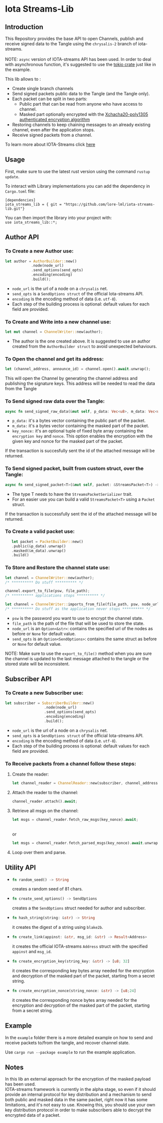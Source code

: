# Iota Streams-Lib

## Introduction
This Repository provides the base API to open Channels, publish and receive signed data to the Tangle using the `chrysalis-2` branch of iota-streams.
<br><br>
NOTE: `async` version of IOTA-streams API has been used. In order to deal with asynchronous function, 
it's suggested to use the [tokio crate](https://docs.rs/tokio/1.5.0/tokio/) just like in the example.

This lib allows to :
* Create single branch channels
* Send signed packets public data to the Tangle (and the Tangle only).
* Each packet can be split in two parts:
   * Public part that can be read from anyone who have access to channel.
   * Masked part optionally encrypted with the [Xchacha20-poly1305 authenticated encryption algorithm](https://tools.ietf.org/html/draft-arciszewski-xchacha-03)
* Restoring channels to keep chaining messages to an already existing channel, even after the application stops.
* Receive signed packets from a channel.

To learn more about IOTA-Streams click [here](https://docs.iota.org/docs/iota-streams/1.1/overview)


## Usage
First, make sure to use the latest rust version using the command `rustup update`.

To interact with Library implementations you can add the dependency in `Cargo.toml` file:
```
[dependencies]
iota_streams_lib = { git = "https://github.com/lore-lml/iota-streams-lib.git"}
```

You can then import the library into your project with:  
`use iota_streams_lib::*;`

## Author API
### To Create a new Author use:

```rust
let author = AuthorBuilder::new()
            .node(node_url)
            .send_options(send_opts)
            .encoding(encoding)
            .build();
```

* `node_url` is the url of a node on a `chrysalis` net.
* `send_opts` is a `SendOptions struct` of the official Iota-streams API.
* `encoding` is the encoding method of data (i.e. `utf-8`).
* Each step of the building process is optional: default values for each field are provided.

### To Create and Write into a new channel use:  
```rust
let mut channel = ChannelWriter::new(author);
```
* The author is the one created above. It is suggested to use an author created from the `AuthorBuilder struct` to avoid unexpected behaviours.

### To Open the channel and get its address:    
```rust
let (channel_address, announce_id) = channel.open().await.unwrap();
```

This will open the Channel by generating the channel address and publishing the signature keys.
This address will be needed to read the data from the Tangle
<br>

### To Send signed raw data over the Tangle:  
```rust
async fn send_signed_raw_data(&mut self, p_data: Vec<u8>, m_data: Vec<u8>, key_nonce: Option<([u8;32], [u8;24])>) -> Result<String>
```

* `p_data:` it's a bytes vector containing the public part of the packet.
* `m_data:` it's a bytes vector containing the masked part of the packet.
* `key_nonce:` it's an optional tuple of fixed byte array containing the `encryption key` and `nonce`.
This option enables the encryption with the given key and nonce for the masked part of the packet.

If the transaction is succesfully sent the id of the attached message will be returned.

### To Send signed packet, built from custom struct, over the Tangle:
```rust
async fn send_signed_packet<T>(&mut self, packet: &StreamsPacket<T>) -> Result<String>
```

* The type T needs to have the `StreamsPacketSerializer` trait.
* For an easier use you can build a valid `StreamsPacket<T>` using a `Packet` struct.<br>

If the transaction is successfully sent the id of the attached message will be returned.
  
### To Create a valid packet use:
```rust
   let packet = PacketBuilder::new()
   .public(&p_data).unwrap()
   .masked(&m_data).unwrap()
   .build()
```


### To Store and Restore the channel state use:
```rust
let channel = ChannelWriter::new(author);
/* ********** Do stuff ********** */

channel.export_to_file(psw, file_path);
/* ********** applications stops ********** */

let channel = ChannelWriter::imports_from_file(file_path, psw, node_url, send_opts);
/* ********** Do stuff as the application never stops ********** */
```

* `psw` is the password you want to use to encrypt the channel state.
* `file_path` is the path of the file that will be used to store the state.
* `node_url` is an `Option<&str>`: contains the specified url of the nodes as before or `None` for default value.
* `send_opts` is an `Option<SendOptions>`: contains the same struct as before or `None` for default value.

NOTE: Make sure to use the `export_to_file()` method when you are sure the channel is updated to the last message attached to the tangle or the stored state will be inconsistent.

## Subscriber API
### To Create a new Subscriber use:
```rust
let subscriber = SubscriberBuilder::new()
                  .node(node_url)
                  .send_options(send_opts)
                  .encoding(encoding)
                  .build();
```
* `node_url` is the url of a node on a `chrysalis` net.
* `send_opts` is a `SendOptions struct` of the official Iota-streams API.
* `encoding` is the encoding method of data (i.e. `utf-8`).
* Each step of the building process is optional: default values for each field are provided.

### To Receive packets from a channel follow these steps:
1. Create the reader:<br>
   ```rust
   let channel_reader = ChannelReader::new(subscriber, channel_address, announce_id);
   ```
2. Attach the reader to the channel:<br>
   ```rust
   channel_reader.attach().await;
   ```
3. Retrieve all msgs on the channel:<br>
   ```rust
   let msgs = channel_reader.fetch_raw_msgs(key_nonce).await;
   ```
   <br>or<br>
   ```rust
   let msgs = channel_reader.fetch_parsed_msgs(key_nonce).await.unwrap();
   ```
4. Loop over them and parse.


## Utility API

* ```rust
  fn random_seed() -> String
  ```
  creates a random seed of 81 chars.
* ```rust
  fn create_send_options() -> SendOptions
  ```
  creates a the `SendOptions` struct needed for author and subscriber.
* ```rust
  fn hash_string(string: &str) -> String
  ```
  it creates the digest of a string using `blake2b`.
* ```rust
  fn create_link(appinst: &str, msg_id: &str) -> Result<Address>
  ```
  it creates the official IOTA-streams `Address` struct with the specified `appinst` and `msg_id`.
* ```rust
  fn create_encryption_key(string_key: &str) -> [u8; 32]
  ```
  it creates the corresponding key bytes array needed for the encryption and decryption of the masked part of the packet,
  starting from a secret string.
* ```rust
  fn create_encryption_nonce(string_nonce: &str) -> [u8;24]
  ```
  it creates the corresponding nonce bytes array needed for the encryption and decryption of the masked part of the packet,
  starting from a secret string.

## Example
In the `example` folder there is a more detailed example on how to send and receive packets to/from the tangle,
and recover channel state.

Use `cargo run --package example` to run the example application.

## Notes
In this lib an external approach for the encryption of the masked payload has been used.<br>
IOTA-streams framework is currently in the alpha stage, so even if it should provide an internal protocol for key distribution and 
a mechanism to send both public and masked data in the same packet, right now it has some limitations, and it's not easy to use.
Knowing this, you should use your own key distribution protocol in order to make subscribers able to 
decrypt the encrypted data of a packet.

